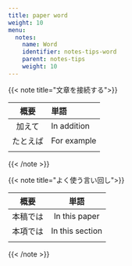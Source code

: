 ```yaml
---
title: paper word
weight: 10
menu:
  notes:
    name: Word
    identifier: notes-tips-word
    parent: notes-tips
    weight: 10
---
```

{{< note title="文章を接続する">}}

|概要|単語|
|:--:|:--|
|加えて|In addition|
|たとえば|For example|
|||
{{< /note >}}


{{< note title="よく使う言い回し">}}

|概要|単語|
|:--:|:--:|
|本稿では|In this paper|
|本項では|In this section|
|||
{{< /note >}}
